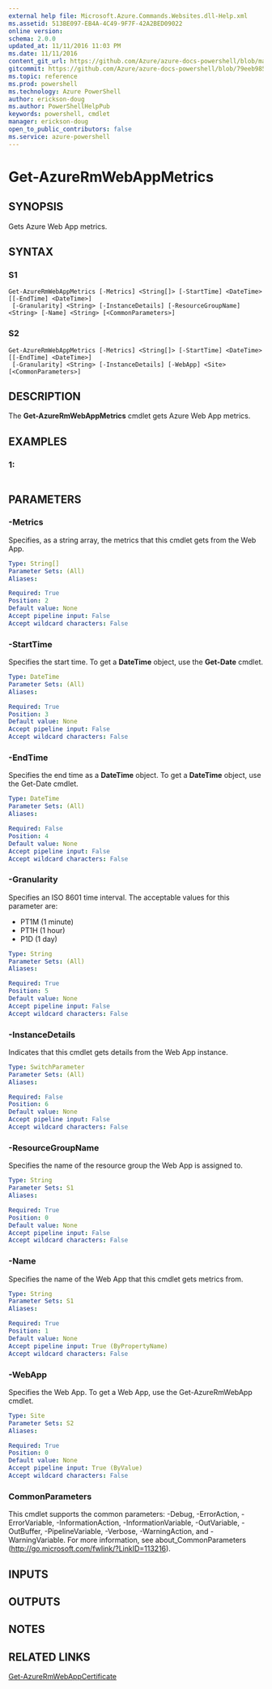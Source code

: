 ```yaml
---
external help file: Microsoft.Azure.Commands.Websites.dll-Help.xml
ms.assetid: 513BE097-EB4A-4C49-9F7F-42A2BED09022
online version: 
schema: 2.0.0
updated_at: 11/11/2016 11:03 PM
ms.date: 11/11/2016
content_git_url: https://github.com/Azure/azure-docs-powershell/blob/master/azureps-cmdlets-docs/ResourceManager/AzureRM.Websites/v2.3.0/Get-AzureRMWebAppMetrics.md
gitcommit: https://github.com/Azure/azure-docs-powershell/blob/79eeb985ea480979357fb4695832a0c3d29a48bf/azureps-cmdlets-docs/ResourceManager/AzureRM.Websites/v2.3.0/Get-AzureRMWebAppMetrics.md
ms.topic: reference
ms.prod: powershell
ms.technology: Azure PowerShell
author: erickson-doug
ms.author: PowerShellHelpPub
keywords: powershell, cmdlet
manager: erickson-doug
open_to_public_contributors: false
ms.service: azure-powershell
---
```


# Get-AzureRmWebAppMetrics

## SYNOPSIS
Gets Azure Web App metrics.

## SYNTAX

### S1
```
Get-AzureRmWebAppMetrics [-Metrics] <String[]> [-StartTime] <DateTime> [[-EndTime] <DateTime>]
 [-Granularity] <String> [-InstanceDetails] [-ResourceGroupName] <String> [-Name] <String> [<CommonParameters>]
```

### S2
```
Get-AzureRmWebAppMetrics [-Metrics] <String[]> [-StartTime] <DateTime> [[-EndTime] <DateTime>]
 [-Granularity] <String> [-InstanceDetails] [-WebApp] <Site> [<CommonParameters>]
```

## DESCRIPTION
The **Get-AzureRmWebAppMetrics** cmdlet gets Azure Web App metrics.

## EXAMPLES

### 1:
```

```

## PARAMETERS

### -Metrics
Specifies, as a string array, the metrics that this cmdlet gets from the Web App.

```yaml
Type: String[]
Parameter Sets: (All)
Aliases: 

Required: True
Position: 2
Default value: None
Accept pipeline input: False
Accept wildcard characters: False
```

### -StartTime
Specifies the start time.
To get a **DateTime** object, use the **Get-Date** cmdlet.

```yaml
Type: DateTime
Parameter Sets: (All)
Aliases: 

Required: True
Position: 3
Default value: None
Accept pipeline input: False
Accept wildcard characters: False
```

### -EndTime
Specifies the end time as a **DateTime** object.
To get a **DateTime** object, use the Get-Date cmdlet.

```yaml
Type: DateTime
Parameter Sets: (All)
Aliases: 

Required: False
Position: 4
Default value: None
Accept pipeline input: False
Accept wildcard characters: False
```

### -Granularity
Specifies an ISO 8601 time interval.
The acceptable values for this parameter are:

- PT1M (1 minute)
- PT1H (1 hour)
- P1D (1 day)

```yaml
Type: String
Parameter Sets: (All)
Aliases: 

Required: True
Position: 5
Default value: None
Accept pipeline input: False
Accept wildcard characters: False
```

### -InstanceDetails
Indicates that this cmdlet gets details from the Web App instance.

```yaml
Type: SwitchParameter
Parameter Sets: (All)
Aliases: 

Required: False
Position: 6
Default value: None
Accept pipeline input: False
Accept wildcard characters: False
```

### -ResourceGroupName
Specifies the name of the resource group the Web App is assigned to.

```yaml
Type: String
Parameter Sets: S1
Aliases: 

Required: True
Position: 0
Default value: None
Accept pipeline input: False
Accept wildcard characters: False
```

### -Name
Specifies the name of the Web App that this cmdlet gets metrics from.

```yaml
Type: String
Parameter Sets: S1
Aliases: 

Required: True
Position: 1
Default value: None
Accept pipeline input: True (ByPropertyName)
Accept wildcard characters: False
```

### -WebApp
Specifies the Web App.
To get a Web App, use the Get-AzureRmWebApp cmdlet.

```yaml
Type: Site
Parameter Sets: S2
Aliases: 

Required: True
Position: 0
Default value: None
Accept pipeline input: True (ByValue)
Accept wildcard characters: False
```

### CommonParameters
This cmdlet supports the common parameters: -Debug, -ErrorAction, -ErrorVariable, -InformationAction, -InformationVariable, -OutVariable, -OutBuffer, -PipelineVariable, -Verbose, -WarningAction, and -WarningVariable. For more information, see about_CommonParameters (http://go.microsoft.com/fwlink/?LinkID=113216).

## INPUTS

## OUTPUTS

## NOTES

## RELATED LINKS

[Get-AzureRmWebAppCertificate](xref:ResourceManager/AzureRM.Websites/v2.3.0/Get-AzureRmWebAppCertificate.md)


